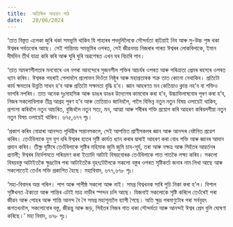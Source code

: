 ```yaml
---
title:  অতিৰিক্ত অধ্যয়ন পাঠ
date:   28/06/2024
---
```


‘তাত বিস্তৃত এলেকা জুৰি থকা সমভূমি থাকিব যি পাহাৰৰ পদদূলিলৈকে সৌন্দৰ্যতা কঢি়য়াই নিব আৰু সু-উচ্চ শৃঙ্গ থকা ঈশ্বৰৰ পৰ্বতবোৰ আছে। সেই শান্তিময় সমভূমিৰ ওপৰত, সেই জীৱনময় নিজৰাৰ পাৰত ঈশ্বৰৰ লোকবিলাকে, ইমান দীৰ্ঘদিন তীৰ্থ যাত্ৰা কৰি কৰি আৰু ঘুৰি ঘুৰি অৱশেষত এখন ঘৰ বিচাৰি পাব।

‘তাত অমৰণশীলতাৰ মনবোৰে ওৰ নপৰা আনন্দেৰে সৃজনশীল শক্তিৰ আচৰ্যৰ ওপৰত আৰু পৰিত্ৰাতা প্ৰেমৰ ৰহস্যৰ ওপৰত ধ্যান কৰিব। ঈশ্বৰক পহৰাই পেলাবলৈ প্ৰলোভন দিওঁতা নিষ্ঠুৰ আৰু মহাপ্ৰতাৰক শত্ৰু তাত কোনো নেথাকিব। প্ৰতিটো কাৰ্য ক্ষমতাৰ উন্নতি সাধন হ’ব আৰু প্ৰতিটো সক্ষমতা বৃদ্ধি হ’ব। জ্ঞান আহৰণত মন কেতিয়াও ক্লান্ত নহ’ব বা শক্তিও ভাগৰি নপৰিব। তাত অনেক দুঃসাহসিক আৰু ডাঙৰ ডাঙৰ উদ্যোগৰ কামবোৰ কৰা হ’ব, উচ্চাভিলাষবোৰ পূৰণ কৰা হ’ব, নিজৰ সকলোবিলাক তীব্ৰ আগ্ৰহ পূৰণ হ’ব আৰু তেতিয়াও জানিবলৈ, পালৈ বিভিন্ন নতুন নতুন বিষয় ওলায়েই থাকিব, প্ৰশংসা কৰিবলৈ নতুন আচৰিত, বুজিবলৈ নতুন সত্য, মন, আত্মা আৰু শৰীৰৰ শক্তি প্ৰয়োগ কৰি আহৰণ কৰিবলগীয়া নতুন নতুন বিষয় ওলায়েই থাকিব। ৬৭৫,৬৭৭ পৃঃ।

‘প্ৰকাশ কৰিব নোৱাৰা আনন্দত পৃথিৱীৰ সন্তানসকলে, সেই আপত্তিত প্ৰাণীসকলৰ জ্ঞান আৰু আনন্দৰ বেষ্টনিত প্ৰৱেশ কৰিব। তেওঁবিলাকে যুগ যুগ ধৰি ঈশ্বৰৰ হাতৰ সৃষ্টি কাৰ্যত ধ্যান কৰাৰ দ্বাৰাই আহৰণ কৰা বোধ শক্তি আৰু জ্ঞানৰ আদান প্ৰদান কৰিব। তীক্ষ্ণ দৃষ্টিৰে তেওঁবিলাকে সৃষ্টিৰ মহিমাক জুমি জুমি চাব-সূৰ্য, তৰা আৰু নক্ষত্ৰ আৰু সিহঁতৰ আৱৰ্তনৰ প্ৰণালী; ঈশ্বৰৰ নিৰ্দেশমতে পৰিভ্ৰমণ কৰা ইত্যাদি আটাই বিষয়বোৰক তেওঁবিলাকে পাত পাতকৈ লক্ষ্য কৰিব। সকলো বিষয়বস্তু আটাইতকৈ ক্ষুদ্ৰটোৰ পৰা আটাইতকৈ বৃহৎটোলৈকে সকলো বস্তুৰ ওপৰত সৃষ্টিকৰ্তা জনাৰ নাম লিখা আছে আৰু সকলোতেই তেওঁৰ সক্তি প্ৰকাশিত হৈছে। মহাবিবাদ, ৬৭৭,৬৭৮ পৃঃ।

‘মহা-বিবাদৰ অন্ত পৰিল। পাপ আৰু পাপীষ্ঠ সকলো আৰু নাই। সমগ্ৰ বিশ্বখনক সাৰি পুচি নিকা কৰা হ’ল। বিশাল সৃষ্টিখনত ঐক্যতা আৰু শান্তিৰ এটাই মাত্ৰ নাড়ীৰ স্পন্দন চলি আছে। যিজনাই সকলোকে সৃষ্টি কৰিলে তেওঁৰেই পৰা জীৱন আৰু পোহৰ আৰু শান্তি আনন্দ বৈ গৈ সমগ্ৰ মহাশূন্যলৈ ব্যাপী গৈছে। অতি ক্ষুদ্ৰ পৰমাণুটোৰ পৰা সৰ্ববৃহৎ জগতখনলৈ, সকলোবোৰ বস্তু, জীৱন্তু আৰু জড়, সিহঁতৰ নিজৰ গাত থকা সৌন্দৰ্যতা আৰু আনন্দই ঈশ্বৰ প্ৰেম বুলি ঘোষণা কৰিছে।’ মহা বিবাদ, ৬৭৮ পৃঃ।